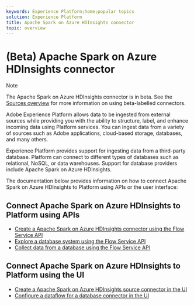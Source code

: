 ```yaml
---
keywords: Experience Platform;home;popular topics
solution: Experience Platform
title: Apache Spark on Azure HDInsights connector
topic: overview
---
```


# (Beta) Apache Spark on Azure HDInsights connector

>[!NOTE]
>The Apache Spark on Azure HDInsights connector is in beta. See the [Sources overview](../../home.md#terms-and-conditions) for more information on using beta-labelled connectors.

Adobe Experience Platform allows data to be ingested from external sources while providing you with the ability to structure, label, and enhance incoming data using Platform services. You can ingest data from a variety of sources such as Adobe applications, cloud-based storage, databases, and many others.

Experience Platform provides support for ingesting data from a third-party database. Platform can connect to different types of databases such as relational, NoSQL, or data warehouses. Support for database providers include Apache Spark on Azure HDInsights.

The documentation below provides information on how to connect Apache Spark on Azure HDInsights to Platform using APIs or the user interface:

## Connect Apache Spark on Azure HDInsights to Platform using APIs

- [Create a Apache Spark on Azure HDInsights connector using the Flow Service API](../../tutorials/api/create/databases/spark.md)
- [Explore a database system using the Flow Service API](../../tutorials/api/explore/database-nosql.md)
- [Collect data from a database using the Flow Service API](../../tutorials/api/collect/database-nosql.md)

## Connect Apache Spark on Azure HDInsights to Platform using the UI

- [Create a Apache Spark on Azure HDInsights source connector in the UI](../../tutorials/ui/create/databases/spark.md)
- [Configure a dataflow for a database connector in the UI](../../tutorials/ui/dataflow/databases.md)
